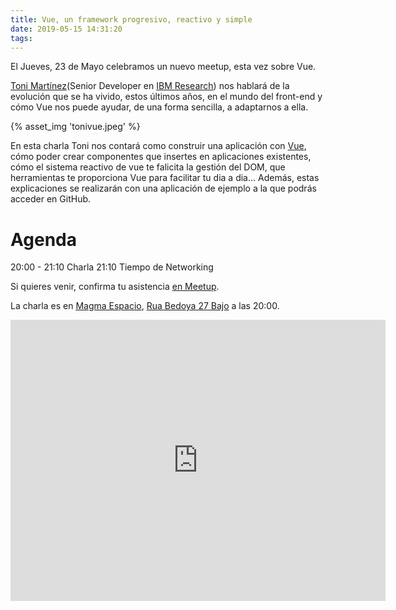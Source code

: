 ```yaml
---
title: Vue, un framework progresivo, reactivo y simple
date: 2019-05-15 14:31:20
tags:
---
```


El Jueves, 23 de Mayo celebramos un nuevo meetup, esta vez sobre Vue.

[Toni Martínez](https://github.com/tonimc)(Senior Developer en [IBM Research](http://www.research.ibm.com/)) nos hablará de la evolución que se ha vivido, estos últimos años, en el mundo del front-end y cómo Vue nos puede ayudar, de una forma sencilla, a adaptarnos a ella.

{% asset_img 'tonivue.jpeg' %}

En esta charla Toni nos contará como construir una aplicación con [Vue](https://vuejs.org/), cómo poder crear componentes que insertes en aplicaciones existentes, cómo el sistema reactivo de vue te falicita la gestión del DOM, que herramientas te proporciona Vue para facilitar tu dia a dia... Además, estas explicaciones se realizarán con una aplicación de ejemplo a la que podrás acceder en GitHub.

# Agenda

20:00 - 21:10 Charla
21:10 Tiempo de Networking

Si quieres venir, confirma tu asistencia [en Meetup](https://www.meetup.com/es-ES/jsourense/events/261268238/).

La charla es en [Magma Espacio](http://magmaespacio.es/), [Rua Bedoya 27 Bajo](https://www.google.com/maps/place/R%C3%BAa+Bedoya,+27,+32004+Ourense/@42.33913,-7.86022,17z/data=!3m1!4b1!4m5!3m4!1s0xd2ffec7c1fb1ed9:0xa0273bd578731d1e!8m2!3d42.33913!4d-7.86022?api=1&query=R%C3%BAa+Bedoya%2C+27%2C+32004+Ourense%2C+Ourense%2C+es) a las 20:00.

<iframe src="https://www.google.com/maps/embed?pb=!1m18!1m12!1m3!1d2949.1591564000264!2d-7.860220000000001!3d42.33913!2m3!1f0!2f0!3f0!3m2!1i1024!2i768!4f13.1!3m3!1m2!1s0xd2ffec7c1fb1ed9%3A0xa0273bd578731d1e!2sR%C3%BAa+Bedoya%2C+27%2C+32004+Ourense!5e0!3m2!1sen!2ses!4v1515609233505" width="600" height="450" frameborder="0" style="border:0" allowfullscreen></iframe>